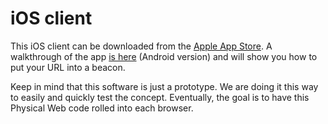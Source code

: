 # iOS client

This iOS client can be downloaded from the [Apple App Store](https://itunes.apple.com/us/app/physical-web/id927653608?mt=8). A walkthrough of the app [is here](http://github.com/google/physical-web/blob/master/documentation/android_client_walkthrough.md) (Android version) and will show you how to put your URL into a beacon.

Keep in mind that this software is just a prototype. We are doing it this way to easily and quickly test the concept. Eventually, the goal is to have this Physical Web code rolled into each browser.